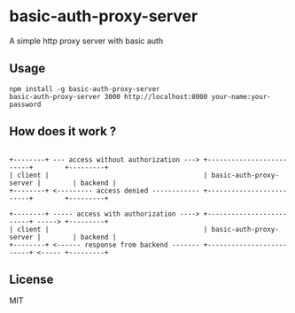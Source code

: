 # basic-auth-proxy-server

A simple http proxy server with basic auth

## Usage

```
npm install -g basic-auth-proxy-server
basic-auth-proxy-server 3000 http://localhost:8000 your-name:your-password
```

## How does it work ?

```

+--------+ --- access without authorization ---> +-------------------------+        +---------+
| client |                                       | basic-auth-proxy-server |        | backend |
+--------+ <--------- access denied ------------ +-------------------------+        +---------+

+--------+ ----- access with authorization ----> +-------------------------+ -----> +---------+
| client |                                       | basic-auth-proxy-server |        | backend |
+--------+ <------ response from backend ------- +-------------------------+ <----- +---------+

```

## License

MIT

